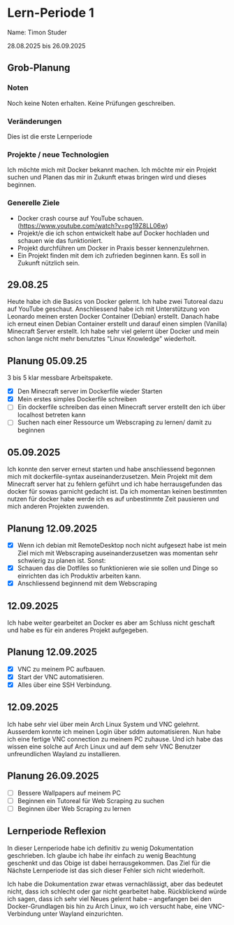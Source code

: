 # Lern-Periode 1

Name: Timon Studer

28.08.2025 bis 26.09.2025

## Grob-Planung

### Noten

Noch keine Noten erhalten. Keine Prüfungen geschreiben.

### Veränderungen

Dies ist die erste Lernperiode

### Projekte / neue Technologien

Ich möchte mich mit Docker bekannt machen. Ich möchte mir ein Projekt suchen und Planen das mir in Zukunft etwas bringen wird und dieses beginnen. 

### Generelle Ziele

- Docker crash course auf YouTube schauen. (https://www.youtube.com/watch?v=pg19Z8LL06w)
- Projekt/e die ich schon entwickelt habe auf Docker hochladen und schauen wie das funktioniert. 
- Projekt durchführen um Docker in Praxis besser kennenzulehrnen.
- Ein Projekt finden mit dem ich zufrieden beginnen kann. Es soll in Zukunft nützlich sein. 

## 29.08.25

Heute habe ich die Basics von Docker gelernt. Ich habe zwei Tutoreal dazu auf YouTube geschaut. Anschliessend habe ich mit Unterstützung von Leonardo meinen ersten Docker Container (Debian) erstellt. Danach habe ich erneut einen Debian Container erstellt und darauf einen simplen (Vanilla) Minecraft Server erstellt. 
Ich habe sehr viel gelernt über Docker und mein schon lange nicht mehr benutztes "Linux Knowledge" wiederholt. 

## Planung 05.09.25

3 bis 5 klar messbare Arbeitspakete.

- [X] Den Minecraft server im Dockerfile wieder Starten
- [X] Mein erstes simples Dockerfile schreiben
- [ ] Ein dockerfile schreiben das einen Minecraft server erstellt den ich über localhost betreten kann 
- [ ] Suchen nach einer Ressource um Webscraping zu lernen/ damit zu beginnen

## 05.09.2025

Ich konnte den server erneut starten und habe anschliessend begonnen mich mit dockerfile-syntax auseinanderzusetzen. Mein Projekt mit dem Minecraft server hat zu fehlern geführt und ich habe herrausgefunden das docker für sowas garnicht gedacht ist. Da ich momentan keinen bestimmten nutzen für docker habe werde ich es auf unbestimmte Zeit pausieren und mich anderen Projekten zuwenden. 

## Planung 12.09.2025

- [X] Wenn ich debian mit RemoteDesktop noch nicht aufgesezt habe ist mein Ziel mich mit Webscraping auseinanderzusetzen was momentan sehr schwierig zu planen ist. 
Sonst:
- [X] Schauen das die Dotfiles so funktionieren wie sie sollen und Dinge so einrichten das ich Produktiv arbeiten kann. 
- [X] Anschliessend beginnend mit dem Webscraping 

## 12.09.2025

Ich habe weiter gearbeitet an Docker es aber am Schluss nicht geschaft und habe es für ein anderes Projekt aufgegeben. 

## Planung 12.09.2025

- [X] VNC zu meinem PC aufbauen. 
- [X] Start der VNC automatisieren. 
- [X] Alles über eine SSH Verbindung.

## 12.09.2025

Ich habe sehr viel über mein Arch Linux System und VNC gelehrnt. Ausserdem konnte ich meinen Login über sddm automatisieren. Nun habe ich eine fertige VNC connection zu meinem PC zuhause. Und ich habe das wissen eine solche auf Arch Linux und auf dem sehr VNC Benutzer unfreundlichen Wayland zu installieren. 

## Planung 26.09.2025

- [ ] Bessere Wallpapers auf meinem PC
- [ ] Beginnen ein Tutoreal für Web Scraping zu suchen
- [ ] Beginnen über Web Scraping zu lernen

## Lernperiode Reflexion

In dieser Lernperiode habe ich definitiv zu wenig Dokumentation geschrieben. Ich glaube ich habe ihr einfach zu wenig Beachtung geschenkt und das Obige ist dabei herrausgekommen. Das Ziel für die Nächste Lernperiode ist das sich dieser Fehler sich nicht wiederholt.

Ich habe die Dokumentation zwar etwas vernachlässigt, aber das bedeutet nicht, dass ich schlecht oder gar nicht gearbeitet habe. Rückblickend würde ich sagen, dass ich sehr viel Neues gelernt habe – angefangen bei den Docker-Grundlagen bis hin zu Arch Linux, wo ich versucht habe, eine VNC-Verbindung unter Wayland einzurichten.
